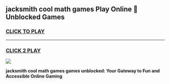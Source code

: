 
## jacksmith cool math games Play Online 👋 Unblocked Games
<h3>
<a href="https://news.freeplayer.one?title=jacksmith_cool_math_games&ref=17CMG">CLICK TO PLAY</a></h3>
<hr>

<h3>
<a href="https://news.freeplayer.one?title=jacksmith_cool_math_games&ref=17CMG">CLICK 2 PLAY</a>
  
</h3>

<a href="https://news.freeplayer.one?title=jacksmith_cool_math_games&ref=17CMG/"><img src="https://clearcache.store/games.png"></a>


**jacksmith cool math games games unblocked: Your Gateway to Fun and Accessible Online Gaming**
